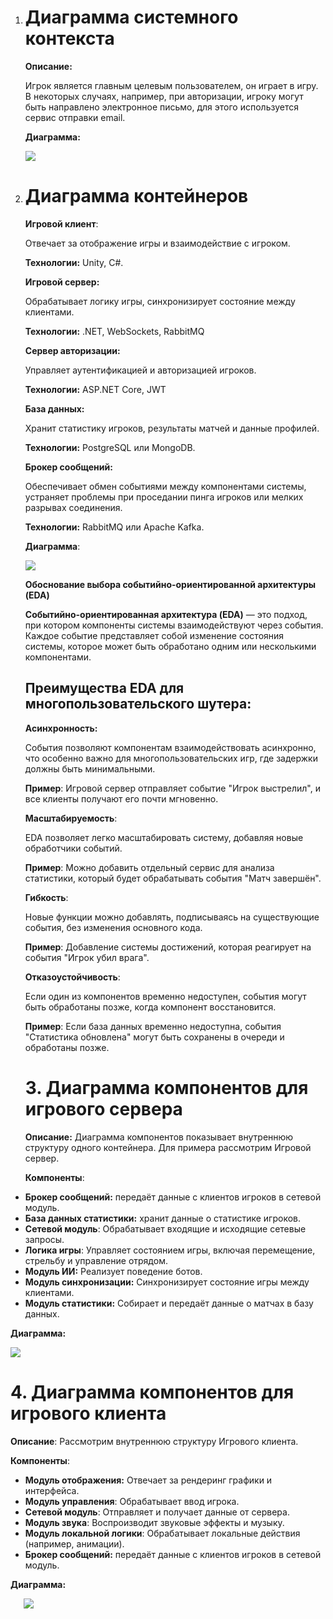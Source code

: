 ﻿1. # **Диаграмма системного контекста**
   **Описание:**

   Игрок является главным целевым пользователем, он играет в игру. В некоторых случаях, например, при авторизации, игроку могут быть направлено электронное письмо, для этого используется сервис отправки email.

   **Диаграмма:**

   ![](Aspose.Words.3e25a4ea-717e-4f30-ba43-9aab9d8616ae.001.png)


1. # **Диаграмма контейнеров**

   **Игровой клиент**:

   Отвечает за отображение игры и взаимодействие с игроком.

   **Технологии:** Unity, C#.

   **Игровой сервер:**

   Обрабатывает логику игры, синхронизирует состояние между клиентами.

   **Технологии:** .NET, WebSockets, RabbitMQ

   **Сервер авторизации:**

   Управляет аутентификацией и авторизацией игроков.

   **Технологии:** ASP.NET Core, JWT

   **База данных:**

   Хранит статистику игроков, результаты матчей и данные профилей.

   **Технологии:** PostgreSQL или MongoDB.

   **Брокер сообщений:**

   Обеспечивает обмен событиями между компонентами системы, устраняет проблемы при проседании пинга игроков или мелких разрывах соединения.

   **Технологии:** RabbitMQ или Apache Kafka.

   **Диаграмма**:	

   ![](Aspose.Words.3e25a4ea-717e-4f30-ba43-9aab9d8616ae.002.png)

   **Обоснование выбора событийно-ориентированной архитектуры (EDA)**

   **Событийно-ориентированная архитектура (EDA)** — это подход, при котором компоненты системы взаимодействуют через события. Каждое событие представляет собой изменение состояния системы, которое может быть обработано одним или несколькими компонентами.
   ## **Преимущества EDA для многопользовательского шутера:**

   **Асинхронность:**

   События позволяют компонентам взаимодействовать асинхронно, что особенно важно для многопользовательских игр, где задержки должны быть минимальными.

   **Пример**: Игровой сервер отправляет событие "Игрок выстрелил", и все клиенты получают его почти мгновенно.

   **Масштабируемость**:

   EDA позволяет легко масштабировать систему, добавляя новые обработчики событий.

   **Пример**: Можно добавить отдельный сервис для анализа статистики, который будет обрабатывать события "Матч завершён".

   **Гибкость**:

   Новые функции можно добавлять, подписываясь на существующие события, без изменения основного кода.

   **Пример**: Добавление системы достижений, которая реагирует на события "Игрок убил врага".

   **Отказоустойчивость**:

   Если один из компонентов временно недоступен, события могут быть обработаны позже, когда компонент восстановится.

   **Пример**: Если база данных временно недоступна, события "Статистика обновлена" могут быть сохранены в очереди и обработаны позже.



   # **3. Диаграмма компонентов для игрового сервера**
   **Описание:**
   Диаграмма компонентов показывает внутреннюю структуру одного контейнера. Для примера рассмотрим Игровой сервер.

   **Компоненты**:

- **Брокер сообщений:** передаёт данные с клиентов игроков в сетевой модуль.
- **База данных статистики:** хранит данные о статистике игроков.
- **Сетевой модуль**: Обрабатывает входящие и исходящие сетевые запросы.
- **Логика игры**: Управляет состоянием игры, включая перемещение, стрельбу и управление отрядом.
- **Модуль ИИ:** Реализует поведение ботов.	
- **Модуль синхронизации:** Синхронизирует состояние игры между клиентами.
- **Модуль статистики:** Собирает и передаёт данные о матчах в базу данных.

**Диаграмма:**

![](Aspose.Words.3e25a4ea-717e-4f30-ba43-9aab9d8616ae.003.png)


# **4. Диаграмма компонентов для игрового клиента**
**Описание**:
Рассмотрим внутреннюю структуру Игрового клиента.

**Компоненты**:

- **Модуль отображения:** Отвечает за рендеринг графики и интерфейса.
- **Модуль управления**: Обрабатывает ввод игрока.
- **Сетевой модуль**: Отправляет и получает данные от сервера.
- **Модуль звука**: Воспроизводит звуковые эффекты и музыку.
- **Модуль локальной логики**: Обрабатывает локальные действия (например, анимации).
- **Брокер сообщений:** передаёт данные с клиентов игроков в сетевой модуль.

**Диаграмма:**

`	`**![](Aspose.Words.3e25a4ea-717e-4f30-ba43-9aab9d8616ae.004.png)**
